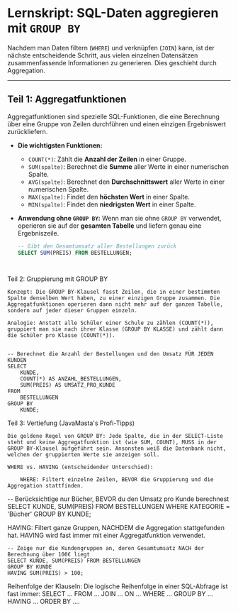 
# Lernskript: SQL-Daten aggregieren mit `GROUP BY`

Nachdem man Daten filtern (`WHERE`) und verknüpfen (`JOIN`) kann, ist der nächste entscheidende Schritt, aus vielen einzelnen Datensätzen zusammenfassende Informationen zu generieren. Dies geschieht durch Aggregation.

---

## Teil 1: Aggregatfunktionen

Aggregatfunktionen sind spezielle SQL-Funktionen, die eine Berechnung über eine Gruppe von Zeilen durchführen und einen einzigen Ergebniswert zurückliefern.

- **Die wichtigsten Funktionen:**
    - `COUNT(*)`: Zählt die **Anzahl der Zeilen** in einer Gruppe.
    - `SUM(spalte)`: Berechnet die **Summe** aller Werte in einer numerischen Spalte.
    - `AVG(spalte)`: Berechnet den **Durchschnittswert** aller Werte in einer numerischen Spalte.
    - `MAX(spalte)`: Findet den **höchsten Wert** in einer Spalte.
    - `MIN(spalte)`: Findet den **niedrigsten Wert** in einer Spalte.

- **Anwendung ohne `GROUP BY`:** Wenn man sie ohne `GROUP BY` verwendet, operieren sie auf der **gesamten Tabelle** und liefern genau eine Ergebniszeile.
  ```sql
  -- Gibt den Gesamtumsatz aller Bestellungen zurück
  SELECT SUM(PREIS) FROM BESTELLUNGEN;

    

Teil 2: Gruppierung mit GROUP BY

    Konzept: Die GROUP BY-Klausel fasst Zeilen, die in einer bestimmten Spalte denselben Wert haben, zu einer einzigen Gruppe zusammen. Die Aggregatfunktionen operieren dann nicht mehr auf der ganzen Tabelle, sondern auf jeder dieser Gruppen einzeln.

    Analogie: Anstatt alle Schüler einer Schule zu zählen (COUNT(*)), gruppiert man sie nach ihrer Klasse (GROUP BY KLASSE) und zählt dann die Schüler pro Klasse (COUNT(*)).


    -- Berechnet die Anzahl der Bestellungen und den Umsatz FÜR JEDEN KUNDEN
    SELECT
        KUNDE,
        COUNT(*) AS ANZAHL_BESTELLUNGEN,
        SUM(PREIS) AS UMSATZ_PRO_KUNDE
    FROM
        BESTELLUNGEN
    GROUP BY
        KUNDE;


Teil 3: Vertiefung (JavaMasta's Profi-Tipps)

    Die goldene Regel von GROUP BY: Jede Spalte, die in der SELECT-Liste steht und keine Aggregatfunktion ist (wie SUM, COUNT), MUSS in der GROUP BY-Klausel aufgeführt sein. Ansonsten weiß die Datenbank nicht, welchen der gruppierten Werte sie anzeigen soll.

    WHERE vs. HAVING (entscheidender Unterschied):

        WHERE: Filtert einzelne Zeilen, BEVOR die Gruppierung und die Aggregation stattfinden.


-- Berücksichtige nur Bücher, BEVOR du den Umsatz pro Kunde berechnest
SELECT KUNDE, SUM(PREIS) FROM BESTELLUNGEN
WHERE KATEGORIE = 'Bücher'
GROUP BY KUNDE;



HAVING: Filtert ganze Gruppen, NACHDEM die Aggregation stattgefunden hat. HAVING wird fast immer mit einer Aggregatfunktion verwendet.

    -- Zeige nur die Kundengruppen an, deren Gesamtumsatz NACH der Berechnung über 100€ liegt
    SELECT KUNDE, SUM(PREIS) FROM BESTELLUNGEN
    GROUP BY KUNDE
    HAVING SUM(PREIS) > 100;



Reihenfolge der Klauseln: Die logische Reihenfolge in einer SQL-Abfrage ist fast immer: SELECT ... FROM ... JOIN ... ON ... WHERE ... GROUP BY ... HAVING ... ORDER BY ....